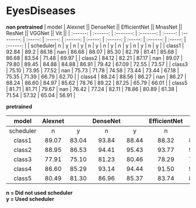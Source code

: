 # EyesDiseases
 
**non pretrained**
|  model   |      Alexnet       ||       DenseNet    ||    EfficientNet   ||       MnasNet    ||      ResNet      ||       VGGNet     ||      Vit         ||
| :------: | :------: | :-------: | :-------: | :-----: | :--------: | :-----: | :-----: | :------: | :-----: | :------: | :-----: | :------: | :-----: | :------: |
| scheduler|     n    |    y     |     n    |    y    |     n     |    y   |    n    |    y    |     n   |    y    |    n    |    y    |     n   |    y    |
|  class1  |   92.84  |   89.2   |   86.18  |   nan   |   86.68   | 88.07  | 85.30   |  82.79  |  81.41  |  85.68  |  86.68  |  83.54  |  71.48  |  69.97  |
|  class2  |   84.12  |   82.21  |   87.17  |   nan   |   89.07   | 79.80  | 89.45   |  84.88  |  84.88  |  86.91  |  79.42  |  67.09  |  72.55  |  73.57  |
|  class3  |   75.10  |   73.95  |   77.52  |   nan   |   75.73   | 71.78  | 74.58   |  73.44  |  73.44  |  67.18  |  75.35  |  71.39  |  66.79  |  62.70  |
|  class4  |   88.24  |   88.56  |   86.27  |   nan   |   86.27   | 88.24  | 86.60   |  84.97  |  85.62  |  78.76  |  89.22  |  87.25  |  65.79  |  66.01  |
|  class5  |   81.71  |   81.71  |   79.67  |   nan   |   76.42   | 77.24  | 82.11   |  78.86  |  80.89  |  61.38  |  71.54  |  57.32  |  65.04  |  56.91  |
  
**pretrained**

|  model   |      Alexnet       ||       DenseNet    ||    EfficientNet   ||       MnasNet    ||      ResNet      ||       VGGNet     ||      Vit         ||
| :------: | :------: | :-------: | :-------: | :-----: | :--------: | :-----: | :-----: | :------: | :-----: | :------: | :-----: | :------: | :-----: | :------: |
| scheduler|     n    |    y     |     n    |    y    |     n     |    y   |    n    |    y    |     n   |    y    |    n    |    y    |     n   |    y    |
|  class1  |   89.07  |   83.04  |   93.84  |  88.44  |   88.32   | 87.81  | 84.55   |  84.80  |  87.56  |  85.05  |  85.80  |  82.29  |  80.15  |  79.15  |
|  class2  |   88.95  |   86.53  |   94.41  |  95.43  |   93.77   | 94.16  | 88.82   |  86.79  |  95.04  |  94.66  |  92.50  |  93.27  |  91.23  |  90.22  |
|  class3  |   77.91  |   75.10  |   81.23  |  80.46  |   78.29   | 76.50  | 73.18   |  72.80  |  78.54  |  76.63  |  75.48  |  75.35  |  75.22  |  73.95  |
|  class4  |   86.60  |   85.29  |   93.14  |  94.44  |   91.50   | 91.83  | 83.66   |  78.40  |  91.83  |  92.48  |  87.25  |  83.66  |  63.73  |  78.76  |
|  class5  |   80.49  |   81.30  |   86.96  |  85.37  |   83.74   | 84.96  | 81.30   |  77.24  |  85.77  |  83.33  |  84.15  |  82.63  |  61.38  |  84.55  |

**n = Did not used scheduler**  
**y = Used scheduler** 
